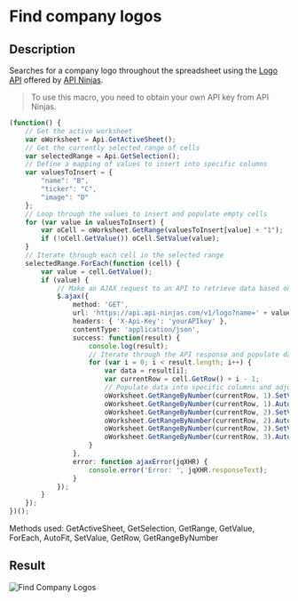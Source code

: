 # Find company logos

## Description

Searches for a company logo throughout the spreadsheet using the [Logo API](https://api-ninjas.com/api/logo) offered by [API Ninjas](https://api-ninjas.com).

> To use this macro, you need to obtain your own API key from API Ninjas.

<!-- This code snippet is shown in the screenshot. -->

<!-- eslint-skip -->

```ts
(function() {
    // Get the active worksheet
    var oWorksheet = Api.GetActiveSheet();
    // Get the currently selected range of cells
    var selectedRange = Api.GetSelection();
    // Define a mapping of values to insert into specific columns
    var valuesToInsert = {
        "name": "B",
        "ticker": "C",
        "image": "D"
    };
    // Loop through the values to insert and populate empty cells
    for (var value in valuesToInsert) {
        var oCell = oWorksheet.GetRange(valuesToInsert[value] + "1");
        if (!oCell.GetValue()) oCell.SetValue(value);
    } 
    // Iterate through each cell in the selected range
    selectedRange.ForEach(function (cell) {
        var value = cell.GetValue();
        if (value) {
            // Make an AJAX request to an API to retrieve data based on the cell value
            $.ajax({
                method: 'GET',
                url: 'https://api.api-ninjas.com/v1/logo?name=' + value,
                headers: { 'X-Api-Key': 'yourAPIkey' },
                contentType: 'application/json',
                success: function(result) {
                    console.log(result);
                    // Iterate through the API response and populate data into specific columns
                    for (var i = 0; i < result.length; i++) {
                        var data = result[i];
                        var currentRow = cell.GetRow() + i - 1;
                        // Populate data into specific columns and adjust column width
                        oWorksheet.GetRangeByNumber(currentRow, 1).SetValue(data.name);
                        oWorksheet.GetRangeByNumber(currentRow, 1).AutoFit(false, true);
                        oWorksheet.GetRangeByNumber(currentRow, 2).SetValue(data.ticker);
                        oWorksheet.GetRangeByNumber(currentRow, 2).AutoFit(false, true);
                        oWorksheet.GetRangeByNumber(currentRow, 3).SetValue(data.image);
                        oWorksheet.GetRangeByNumber(currentRow, 3).AutoFit(false, true);
                    }
                },
                error: function ajaxError(jqXHR) {
                    console.error('Error: ', jqXHR.responseText);
                }
            });
        }
    });
})();
```

Methods used: GetActiveSheet, GetSelection, GetRange, GetValue, ForEach, AutoFit, SetValue, GetRow, GetRangeByNumber 

## Result

<!-- imgpath -->

![Find Company Logos](/assets/images/plugins/find-company-logos.png)
